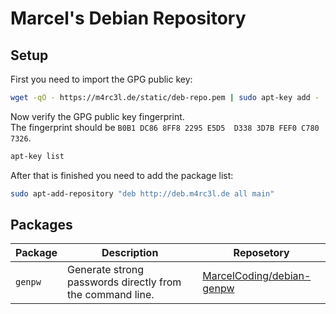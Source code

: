 # Marcel's Debian Repository

## Setup

First you need to import the GPG public key:
```bash
wget -qO - https://m4rc3l.de/static/deb-repo.pem | sudo apt-key add -
```

Now verify the GPG public key fingerprint.
<br>
The fingerprint should be `B0B1 DC86 8FF8 2295 E5D5  D338 3D7B FEF0 C780 7326`.
```bash
apt-key list
```

After that is finished you need to add the package list:
```bash
sudo apt-add-repository "deb http://deb.m4rc3l.de all main"
```

## Packages

| Package | Description | Reposetory |
|---------|-------------|------------|
| `genpw` | Generate strong passwords directly from the command line. | [MarcelCoding/debian-genpw](https://github.com/MarcelCoding/debian-genpw) |